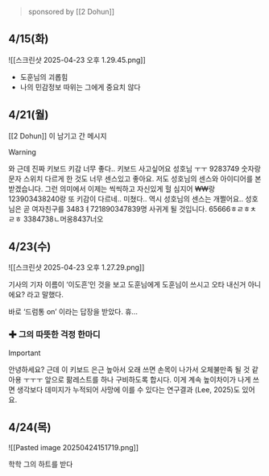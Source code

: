 
> sponsored by [[2 Dohun]]

## 4/15(화)
![[스크린샷 2025-04-23 오후 1.29.45.png]]
- 도훈님의 괴롭힘
- 나의 민감정보 따위는 그에게 중요치 않다

## 4/21(월)
[[2 Dohun]] 이 남기고 간 메시지 
> [!warning] 
> 와 근데 진짜 키보드 키감 너무 좋다.. 키보드 사고싶어요 성호님 ㅜㅜ 9283749 숫자랑 문자 스위치 다르게 한 것도 너무 센스있고 좋아요. 저도 성호님의 센스와 아이디어를 본받겠습니다. 그런 의미에서 이제는 씩씩하고 자신있게 헐 심지어 ₩₩랑 123903438240랑 또 키감이 다르네.. 미쳤다.. 역시 성호님의 센스는 개쩔어요.. 성호님은 곧 여자친구를 3483ㅕ721890347839명 사귀게 될 것입니다. 65666ㅎㄹㅎㅊㄹㅎ  3384738ㄴ머옹8437너오

## 4/23(수)
![[스크린샷 2025-04-23 오후 1.27.29.png]]

기사의 기자 이름이 ‘이도흔’인 것을 보고 
도훈님에게 도훈님이 쓰시고 오타 내신거 아니에요? 라고 말했다. 

바로 ‘드럼통 on’ 이라는 답장을 받았다. 
휴…

### ✚ 그의 따뜻한 걱정 한마디
> [!important]
> 안녕하세요? 근데 이 키보드 은근 높아서 오래 쓰면 손목이 나가서 오체불만족 될 것 같아용 ㅜㅜㅜ 앞으로 팖레스트를 하나 구비하도록 합시다. 이게 계속 높이차이가 나게 쓰면 생각보다 데미지가 누적되어 사망에 이를 수 있다는 연구결과 (Lee, 2025)도 있어요.

## 4/24(목)
![[Pasted image 20250424151719.png]]

학학 그의 하트를 받다